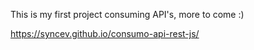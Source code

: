 This is my first project consuming API's, more to come :)

https://syncev.github.io/consumo-api-rest-js/
